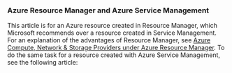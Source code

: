 ### Azure Resource Manager and Azure Service Management
This article is for an Azure resource created in Resource Manager, which Microsoft recommends over a resource created in Service Management. For an explanation of the advantages of Resource Manager, see [Azure Compute, Network & Storage Providers under Azure Resource Manager](../articles/virtual-machines/virtual-machines-windows-compare-deployment-models.md). To do the same task for a resource created with Azure Service Management, see the following article:

